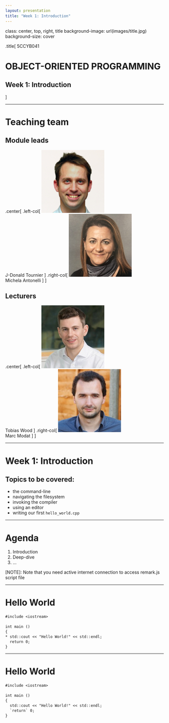 ```yaml
---
layout: presentation
title: "Week 1: Introduction"
---
```


class: center, top, right, title
background-image: url(images/title.jpg)
background-size: cover

.title[
5CCYB041

# OBJECT-ORIENTED PROGRAMMING


## Week 1: Introduction
]

---

# Teaching team

## Module leads

.center[ .left-col[ ![:scale 25%](images/donald.jpg) <br> J-Donald Tournier ]
.right-col[ ![:scale 25%](images/michela.jpg) <br> Michela Antonelli ] ]

## Lecturers

.center[ .left-col[ ![:scale 25%](images/toby.jpg) <br> Tobias Wood ]
.right-col[ ![:scale 25%](images/marc.jpg) <br> Marc Modat ] ]

---

# Week 1: Introduction

## Topics to be covered:

- the command-line
- navigating the filesystem
- invoking the compiler
- using an editor
- writing our first `hello_world.cpp`


---

# Agenda

1. Introduction
2. Deep-dive
3. ...

[NOTE]: Note that you need active internet connection to access remark.js script file

---

# Hello World

```
#include <iostream>

int main ()
{
* std::cout << "Hello World!" << std::endl;
  return 0;
}
```

---

# Hello World

```
#include <iostream>

int main ()
{
  std::cout << "Hello World!" << std::endl;
  `return` 0;
}
```

